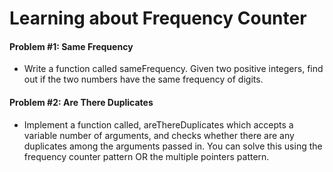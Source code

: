 # Learning about Frequency Counter

#### Problem #1: Same Frequency 
- Write a function called sameFrequency. Given two positive integers, find out if the two numbers have the same frequency of digits.


#### Problem #2: Are There Duplicates 
- Implement a function called, areThereDuplicates which accepts a variable number of arguments, and checks whether there are any duplicates among the arguments passed in.  You can solve this using the frequency counter pattern OR the multiple pointers pattern.